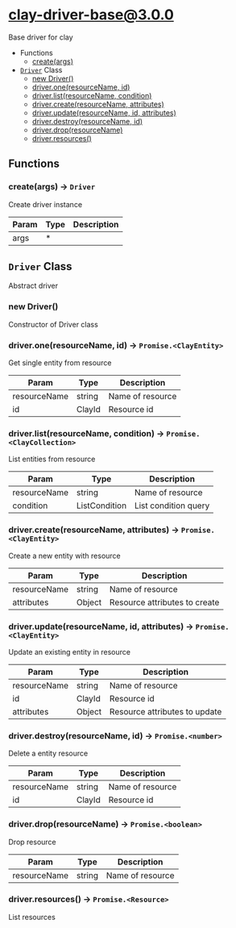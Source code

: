 # clay-driver-base@3.0.0

Base driver for clay

+ Functions
  + [create(args)](#clay-driver-base-function-create)
+ [`Driver`](#clay-driver-base-class) Class
  + [new Driver()](#clay-driver-base-class-driver-constructor)
  + [driver.one(resourceName, id)](#clay-driver-base-class-driver-one)
  + [driver.list(resourceName, condition)](#clay-driver-base-class-driver-list)
  + [driver.create(resourceName, attributes)](#clay-driver-base-class-driver-create)
  + [driver.update(resourceName, id, attributes)](#clay-driver-base-class-driver-update)
  + [driver.destroy(resourceName, id)](#clay-driver-base-class-driver-destroy)
  + [driver.drop(resourceName)](#clay-driver-base-class-driver-drop)
  + [driver.resources()](#clay-driver-base-class-driver-resources)

## Functions

<a class='md-heading-link' name="clay-driver-base-function-create" ></a>

### create(args) -> `Driver`

Create driver instance

| Param | Type | Description |
| ----- | --- | -------- |
| args | * |  |



<a class='md-heading-link' name="clay-driver-base-class"></a>

## `Driver` Class

Abstract driver




<a class='md-heading-link' name="clay-driver-base-class-driver-constructor" ></a>

### new Driver()

Constructor of Driver class



<a class='md-heading-link' name="clay-driver-base-class-driver-one" ></a>

### driver.one(resourceName, id) -> `Promise.<ClayEntity>`

Get single entity from resource

| Param | Type | Description |
| ----- | --- | -------- |
| resourceName | string | Name of resource |
| id | ClayId | Resource id |


<a class='md-heading-link' name="clay-driver-base-class-driver-list" ></a>

### driver.list(resourceName, condition) -> `Promise.<ClayCollection>`

List entities from resource

| Param | Type | Description |
| ----- | --- | -------- |
| resourceName | string | Name of resource |
| condition | ListCondition | List condition query |


<a class='md-heading-link' name="clay-driver-base-class-driver-create" ></a>

### driver.create(resourceName, attributes) -> `Promise.<ClayEntity>`

Create a new entity with resource

| Param | Type | Description |
| ----- | --- | -------- |
| resourceName | string | Name of resource |
| attributes | Object | Resource attributes to create |


<a class='md-heading-link' name="clay-driver-base-class-driver-update" ></a>

### driver.update(resourceName, id, attributes) -> `Promise.<ClayEntity>`

Update an existing entity in resource

| Param | Type | Description |
| ----- | --- | -------- |
| resourceName | string | Name of resource |
| id | ClayId | Resource id |
| attributes | Object | Resource attributes to update |


<a class='md-heading-link' name="clay-driver-base-class-driver-destroy" ></a>

### driver.destroy(resourceName, id) -> `Promise.<number>`

Delete a entity resource

| Param | Type | Description |
| ----- | --- | -------- |
| resourceName | string | Name of resource |
| id | ClayId | Resource id |


<a class='md-heading-link' name="clay-driver-base-class-driver-drop" ></a>

### driver.drop(resourceName) -> `Promise.<boolean>`

Drop resource

| Param | Type | Description |
| ----- | --- | -------- |
| resourceName | string | Name of resource |


<a class='md-heading-link' name="clay-driver-base-class-driver-resources" ></a>

### driver.resources() -> `Promise.<Resource>`

List resources



